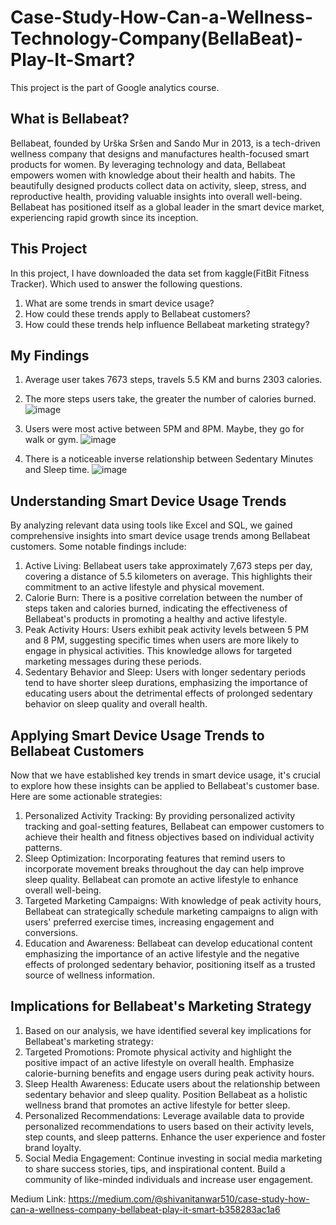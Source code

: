 # Case-Study-How-Can-a-Wellness-Technology-Company(BellaBeat)-Play-It-Smart?
This project is the part of Google analytics course.

## What is Bellabeat?
Bellabeat, founded by Urška Sršen and Sando Mur in 2013, is a tech-driven wellness company that designs and manufactures health-focused smart products for women. By leveraging technology and data, Bellabeat empowers women with knowledge about their health and habits. The beautifully designed products collect data on activity, sleep, stress, and reproductive health, providing valuable insights into overall well-being. Bellabeat has positioned itself as a global leader in the smart device market, experiencing rapid growth since its inception.

## This Project
In this project, I have downloaded the data set from kaggle(FitBit Fitness Tracker). Which used to answer the following questions.<br>
1) What are some trends in smart device usage?
2) How could these trends apply to Bellabeat customers?
3) How could these trends help influence Bellabeat marketing strategy? 

## My Findings
1) Average user takes 7673 steps, travels 5.5 KM and burns 2303 calories.
                          
2) The more steps users take, the greater the number of calories burned.
![image](https://github.com/S-Tanwar/Case-Study-How-Can-a-Wellness-Technology-Company-Play-It-Smart-/assets/95356553/2b193655-5646-4e77-bcb0-ea3dbcd75e60)

3) Users were most active between 5PM and 8PM. Maybe, they go for walk or gym.
![image](https://github.com/S-Tanwar/Case-Study-How-Can-a-Wellness-Technology-Company-Play-It-Smart-/assets/95356553/a40e05fc-0ad5-4cce-94e3-25565c35c4de)

4) There is a noticeable inverse relationship between Sedentary Minutes and Sleep time.
![image](https://github.com/S-Tanwar/Case-Study-How-Can-a-Wellness-Technology-Company-Play-It-Smart-/assets/95356553/2b4c8335-a468-424a-bfc0-fd3657a84471)

## Understanding Smart Device Usage Trends
By analyzing relevant data using tools like Excel and SQL, we gained comprehensive insights into smart device usage trends among Bellabeat customers. Some notable findings include:
1) Active Living: Bellabeat users take approximately 7,673 steps per day, covering a distance of 5.5 kilometers on average. This highlights their commitment to an active lifestyle and physical movement.
2) Calorie Burn: There is a positive correlation between the number of steps taken and calories burned, indicating the effectiveness of Bellabeat's products in promoting a healthy and active lifestyle.
3) Peak Activity Hours: Users exhibit peak activity levels between 5 PM and 8 PM, suggesting specific times when users are more likely to engage in physical activities. This knowledge allows for targeted marketing messages during these periods.
4) Sedentary Behavior and Sleep: Users with longer sedentary periods tend to have shorter sleep durations, emphasizing the importance of educating users about the detrimental effects of prolonged sedentary behavior on sleep quality and overall health.

## Applying Smart Device Usage Trends to Bellabeat Customers
Now that we have established key trends in smart device usage, it's crucial to explore how these insights can be applied to Bellabeat's customer base. Here are some actionable strategies:
1) Personalized Activity Tracking: By providing personalized activity tracking and goal-setting features, Bellabeat can empower customers to achieve their health and fitness objectives based on individual activity patterns.
2) Sleep Optimization: Incorporating features that remind users to incorporate movement breaks throughout the day can help improve sleep quality. Bellabeat can promote an active lifestyle to enhance overall well-being.
3) Targeted Marketing Campaigns: With knowledge of peak activity hours, Bellabeat can strategically schedule marketing campaigns to align with users' preferred exercise times, increasing engagement and conversions.
4) Education and Awareness: Bellabeat can develop educational content emphasizing the importance of an active lifestyle and the negative effects of prolonged sedentary behavior, positioning itself as a trusted source of wellness information.

## Implications for Bellabeat's Marketing Strategy
1) Based on our analysis, we have identified several key implications for Bellabeat's marketing strategy:
2) Targeted Promotions: Promote physical activity and highlight the positive impact of an active lifestyle on overall health. Emphasize calorie-burning benefits and engage users during peak activity hours.
3) Sleep Health Awareness: Educate users about the relationship between sedentary behavior and sleep quality. Position Bellabeat as a holistic wellness brand that promotes an active lifestyle for better sleep.
4) Personalized Recommendations: Leverage available data to provide personalized recommendations to users based on their activity levels, step counts, and sleep patterns. Enhance the user experience and foster brand loyalty.
5) Social Media Engagement: Continue investing in social media marketing to share success stories, tips, and inspirational content. Build a community of like-minded individuals and increase user engagement.

Medium Link: https://medium.com/@shivanitanwar510/case-study-how-can-a-wellness-company-bellabeat-play-it-smart-b358283ac1a6
